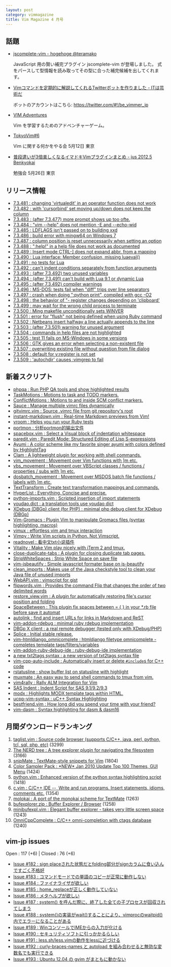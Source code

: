 ```yaml
---
layout: post
category: vimmagazine
title: Vim Magazine 4 月号
---
```


## 話題

- [jscomplete-vim - hogehoge @teramako](http://d.hatena.ne.jp/teramako/20120405/p1)

  JavaScript 用の賢い補完プラグイン jscomplete-vim が登場しました。
  式をパースして型情報を読み取ってその型に合った補完候補を出してくれます。

- [Vimコマンドを定期的に解説してくれるTwitterボットを作りました - ITは芸術だ](http://d.hatena.ne.jp/JunichiIto/20120415/1334452212)

  ボットのアカウントはこちら: <https://twitter.com/#!/be_vimmer_jp>

- [VIM Adventures](http://vim-adventures.com/)

  Vim を学習するためのアドベンチャーゲーム。

- [TokyoVim#6](http://partake.in/events/47ff0d7f-7232-4225-afcf-883a91768de7)

  Vim に関する何かをやる会 5月12日 東京

- [普段遣いが3倍楽しくなるイマドキVimプラグインまとめ - jus 2012.5 Benkyokai](http://www.jus.or.jp/benkyokai/12-05.html)

  勉強会 5月26日 東京


## リリース情報

- [7.3.481 : changing 'virtualedit' in an operator function does not work](http://code.google.com/p/vim/source/detail?r=8e21ac7f2d6e9f269b057939dda58d3a31beb894)
- [7.3.482 : with 'cursorbind' set moving up/down does not keep the column](http://code.google.com/p/vim/source/detail?r=3229335d0c4e6cd7e91e6e61d791d7dff7d3082d)
- [7.3.483 : (after 7.3.477) more prompt shows up too ofte.](http://code.google.com/p/vim/source/detail?r=19040069b8bf1818db44396a150acb54f47c3a96)
- [7.3.484 : "vim --help" does not mention -E and --echo-wid](http://code.google.com/p/vim/source/detail?r=00fa605e7d7ba7d522c627a93de6e2f5017d2884)
- [7.3.485 : LDFLAGS isn't passed on to building xxd](http://code.google.com/p/vim/source/detail?r=94374e0b6267d8983a73a22166888c2282ee793d)
- [7.3.486 : build error with mingw64 on Windows 7](http://code.google.com/p/vim/source/detail?r=08a37c57af479b54fa327bedc0ef31c42dd96f63)
- [7.3.487 : column position is reset unnecessarily when setting an option](http://code.google.com/p/vim/source/detail?r=21219ffc97903684349f1fcc843eb61838877874)
- [7.3.488 : ":help!" in a help file does not work as documented](http://code.google.com/p/vim/source/detail?r=8691bdcdbf66733c7ec1ef8161da1d4ef49dce66)
- [7.3.489 : Insert mode CTRL-\] does not expand abbr. from a mapping](http://code.google.com/p/vim/source/detail?r=c1a6e1745cb521f863e63670e6c22c1c682ab4b1)
- [7.3.490 : Lua interface: Member confusion, missing luaeval()](http://code.google.com/p/vim/source/detail?r=b067b8b81be9c2839df75824da2e88da24b07b54)
- [7.3.491 : no tests for Lua](http://code.google.com/p/vim/source/detail?r=e070b34fe35e6e8c40ec31a08196dd81353db4e5)
- [7.3.492 : can't indent conditions separately from function arguments](http://code.google.com/p/vim/source/detail?r=214c7ec1c8f995664d5684da8cbeaaa86850468f)
- [7.3.493 : (after 7.3.492) two unused variables](http://code.google.com/p/vim/source/detail?r=bf5960ec253293b7240f59a7682f2e862dacd205)
- [7.3.494 : (after 7.3.491) can't build with Lua 9.1 or dynamic Lua](http://code.google.com/p/vim/source/detail?r=5240610f277823478983e3f04abfbed4e85141cf)
- [7.3.495 : (after 7.3.492) compiler warnings](http://code.google.com/p/vim/source/detail?r=27f6a22ff88eea07f24163fe470b7335f3c1b32b)
- [7.3.496 : MS-DOS: tests fail when "diff" trips over line separators](http://code.google.com/p/vim/source/detail?r=3daba355b0c15ef66a9d2810ae7c7cc534dccf62)
- [7.3.497 : crash when doing ":python print", compiled with gcc -O2](http://code.google.com/p/vim/source/detail?r=e34c620007be9fd805556c43fe848de521f3b64c)
- [7.3.498 : the behavior of "- register changes depending on 'clipboard'](http://code.google.com/p/vim/source/detail?r=b1a42d2522fb4ff627a0c381e994e2a598f7bbbb)
- [7.3.499 : may wait for the wrong child process to terminate](http://code.google.com/p/vim/source/detail?r=4a2cb025b6417b00f2ced076eb79739e03acd7d4)
- [7.3.500 : Ming makefile unconditionally sets WINVER](http://code.google.com/p/vim/source/detail?r=b36640b2f671c006fe26b573fd42347227efbfa8)
- [7.3.501 : error for "flush" not being defined when using Ruby command](http://code.google.com/p/vim/source/detail?r=d7b335626ddc7a61667cb3e23ecadfe399b676fb)
- [7.3.502 : Netbeans insert halfway a line actually appends to the line](http://code.google.com/p/vim/source/detail?r=1d1cce57421c78884cff2d3234d3759bc858d6fb)
- [7.3.503 : (after 7.3.501) warning for unused argument](http://code.google.com/p/vim/source/detail?r=65d036fd449e488303e78d2c6679a736551c39a6)
- [7.3.504 : commands in help files are not highlighted](http://code.google.com/p/vim/source/detail?r=17bfcb054cb770ac685acaa349165f210bdd36ca)
- [7.3.505 : test 11 fails on MS-Windows in some versions](http://code.google.com/p/vim/source/detail?r=fe7bf24804e195209bef4cd008f0bac7eec7fc60)
- [7.3.506 : GTK gives an error when selecting a non-existent file](http://code.google.com/p/vim/source/detail?r=982f84487daf102f1203977a09f2c6c76d1ed3d5)
- [7.3.507 : overwriting existing file without question from file dialog](http://code.google.com/p/vim/source/detail?r=f9a865d97614940f817b76642282d966781296e5)
- [7.3.508 : default for v:register is not set](http://code.google.com/p/vim/source/detail?r=2722f11ddc998ac7c578c68c0248b58468179418)
- [7.3.509 : 'autochdir' causes :vimgrep to fail](http://code.google.com/p/vim/source/detail?r=8101253704f6504bed3f0209e9a6fcae3966c6e7)

## 新着スクリプト

- [phpqa : Run PHP QA tools and show highlighted results](http://www.vim.org/scripts/script.php?script_id=3980)
- [TaskMotions : Motions to task and TODO markers.](http://www.vim.org/scripts/script.php?script_id=3990)
- [ConflictMotions : Motions to and inside SCM conflict markers.](http://www.vim.org/scripts/script.php?script_id=3991)
- [Sauce : Manage multiple vimrc files dynamically](http://www.vim.org/scripts/script.php?script_id=3992)
- [gitvimrc.vim : Source .vimrc file from git repository's root](http://www.vim.org/scripts/script.php?script_id=3993)
- [instant-markdown.vim : Real-time Markdown previews from Vim!](http://www.vim.org/scripts/script.php?script_id=3994)
- [vroom : Helps you run your Ruby tests](http://www.vim.org/scripts/script.php?script_id=3995)
- [portmon : 分析portmon的输出文件](http://www.vim.org/scripts/script.php?script_id=3996)
- [spacebox.vim : Select a Visual block of indentation whitespace](http://www.vim.org/scripts/script.php?script_id=3997)
- [paredit.vim : Paredit Mode: Structured Editing of Lisp S-expressions](http://www.vim.org/scripts/script.php?script_id=3998)
- [Ayumi : A color scheme like my favorite singer ayumi with colors defined by HighlightTag](http://www.vim.org/scripts/script.php?script_id=3999)
- [Clam : A lightweight plugin for working with shell commands.](http://www.vim.org/scripts/script.php?script_id=4000)
- [vim\_movement : Movement over Vim functions with \]m etc. ](http://www.vim.org/scripts/script.php?script_id=4002)
- [vbs\_movement : Movement over VBScript classes / functions / properties / subs with \]m etc. ](http://www.vim.org/scripts/script.php?script_id=4003)
- [dosbatch\_movement : Movement over MSDOS batch file functions / labels with \]m etc. ](http://www.vim.org/scripts/script.php?script_id=4004)
- [TextTransform : Create text transformation mappings and commands.](http://www.vim.org/scripts/script.php?script_id=4005)
- [HyperList : Everything. Concise and precise.](http://www.vim.org/scripts/script.php?script_id=4006)
- [python-imports.vim : Scripted insertion of import statements](http://www.vim.org/scripts/script.php?script_id=4007)
- [youdao.dict : a translation tools use youdao dict](http://www.vim.org/scripts/script.php?script_id=4008)
- [XDebug (DBGp) client (for PHP) : minimal php debug client for XDebug (DBGp)](http://www.vim.org/scripts/script.php?script_id=4009)
- [Vim-Gromacs : Plugin Vim to manipulate Gromacs files (syntax highlighting, macros)](http://www.vim.org/scripts/script.php?script_id=4010)
- [vimux : effortless vim and tmux interaction](http://www.vim.org/scripts/script.php?script_id=4011)
- [Vimpy : Write Vim scripts in Python. Not Vimscript.](http://www.vim.org/scripts/script.php?script_id=4012)
- [readnovel : 看中文txt小说插件](http://www.vim.org/scripts/script.php?script_id=4013)
- [Vitality : Make Vim play nicely with iTerm 2 and tmux.](http://www.vim.org/scripts/script.php?script_id=4014)
- [close-duplicate-tabs : A plugin for closing duplicate tab pages.](http://www.vim.org/scripts/script.php?script_id=4015)
- [StripWhiteSpaces : Strip White Space on save file](http://www.vim.org/scripts/script.php?script_id=4016)
- [vim-jsbeautify : Simple javascript formater base on js-beautify](http://www.vim.org/scripts/script.php?script_id=4017)
- [clean\_imports : Makes use of the Java checkstyle tool to clean your Java file of unused imports](http://www.vim.org/scripts/script.php?script_id=4018)
- [WebAPI.vim : vimscript for gist](http://www.vim.org/scripts/script.php?script_id=4019)
- [flipwords.vim : Provides the command Flip that changes the order of two delimited words](http://www.vim.org/scripts/script.php?script_id=4020)
- [restore\_view.vim : A plugin for automatically restoring file's cursor position and folding](http://www.vim.org/scripts/script.php?script_id=4021)
- [SpaceBetween : This plugin fix spaces between = { } in your \*.rb file before save it automat](http://www.vim.org/scripts/script.php?script_id=4022)
- [autolink : find and insert URLs for links in Markdown and ReST](http://www.vim.org/scripts/script.php?script_id=4023)
- [vim-addon-rdebug : minimal ruby rdebug implementation](http://www.vim.org/scripts/script.php?script_id=4024)
- [DBGp X client : a real remote debugger (tested only with XDebug/PHP)](http://www.vim.org/scripts/script.php?script_id=4025)
- [Splice : Initial stable release.](http://www.vim.org/scripts/script.php?script_id=4026)
- [vim-htmldjango\_omnicomplete : htmldjango filetype omnicomplete - completes template tags/filters/variables ](http://www.vim.org/scripts/script.php?script_id=4027)
- [vim-addon-ruby-debug-ide : ruby-debug-ide implementation](http://www.vim.org/scripts/script.php?script_id=4028)
- [a new txt2tags syntax : a new version of txt2tags syntax file](http://www.vim.org/scripts/script.php?script_id=4029)
- [vim-cpp-auto-include : Automatically insert or delete `#include`s for C++ code](http://www.vim.org/scripts/script.php?script_id=4030)
- [rstatusline : show buffer list on statusline with highlight](http://www.vim.org/scripts/script.php?script_id=4031)
- [muxmate : An easy way to send shell commands to tmux from vim.](http://www.vim.org/scripts/script.php?script_id=4032)
- [vim4rally : Rally ALM Integration for Vim](http://www.vim.org/scripts/script.php?script_id=4033)
- [SAS Indent : Indent Script for SAS 9.1/9.2/9.3](http://www.vim.org/scripts/script.php?script_id=4034)
- [modx : Highlights MODX template tags within HTML.](http://www.vim.org/scripts/script.php?script_id=4035)
- [ucpp-vim-syntax : uC++ Syntax Highlighting](http://www.vim.org/scripts/script.php?script_id=4036)
- [bestfriend.vim : How long did you spend your time with your friend?](http://www.vim.org/scripts/script.php?script_id=4037)
- [vim-dasm : Syntax highlighting for dasm & dasm16](http://www.vim.org/scripts/script.php?script_id=4038)

## 月間ダウンロードランキング

1. [taglist.vim : Source code browser (supports C/C++, java, perl, python, tcl, sql, php, etc)](http://www.vim.org/scripts/script.php?script_id=273) (3299)
2. [The NERD tree : A tree explorer plugin for navigating the filesystem](http://www.vim.org/scripts/script.php?script_id=1658) (3166)
3. [snipMate : TextMate-style snippets for Vim](http://www.vim.org/scripts/script.php?script_id=2540) (1804)
4. [Color Sampler Pack : \*NEW\* Jan 2010 Update Top 100 Themes, GUI Menu](http://www.vim.org/scripts/script.php?script_id=625) (1424)
5. [python.vim : Enhanced version of the python syntax highlighting script](http://www.vim.org/scripts/script.php?script_id=790) (1418)
6. [c.vim : C/C++ IDE --  Write and run programs. Insert statements, idioms, comments etc.](http://www.vim.org/scripts/script.php?script_id=213) (1354)
7. [molokai : A port of the monokai scheme for TextMate](http://www.vim.org/scripts/script.php?script_id=2340) (1263)
8. [bufexplorer.zip : Buffer Explorer / Browser](http://www.vim.org/scripts/script.php?script_id=42) (1258)
9. [minibufexpl.vim : Elegant buffer explorer - takes very little screen space](http://www.vim.org/scripts/script.php?script_id=159) (1243)
10. [OmniCppComplete : C/C++ omni-completion with ctags database](http://www.vim.org/scripts/script.php?script_id=1520) (1240)

## vim-jp issues

Open : 117 (+6) | Closed : 76 (+6)

- [Issue #182 : sign placeされた状態だとfolding部分がsignカラムに食い込んですごく不格好](https://github.com/vim-jp/issues/issues/182)
- [Issue #183 : コマンドモードでの単語のコピーが正常に動作しない](https://github.com/vim-jp/issues/issues/183)
- [Issue #184 : ファイナライザが欲しい](https://github.com/vim-jp/issues/issues/184)
- [Issue #185 : home\_replaceが正しく動作していない](https://github.com/vim-jp/issues/issues/185)
- [Issue #186 : メタヘルプが欲しい](https://github.com/vim-jp/issues/issues/186)
- [Issue #187 : system() を呼んだ際に、終了した全ての子プロセスが回収されてしまう](https://github.com/vim-jp/issues/issues/187)
- [Issue #188 : system()の実装がwait()することにより、vimprocのwaitpid()内でエラーになることがある](https://github.com/vim-jp/issues/issues/188)
- [Issue #189 : WinコンソールでIMEからの入力が化ける](https://github.com/vim-jp/issues/issues/189)
- [Issue #190 : セキュリティソフトに引っかかるらしい](https://github.com/vim-jp/issues/issues/190)
- [Issue #191 : less.sh/less.vimの動作をlessに近づける](https://github.com/vim-jp/issues/issues/191)
- [Issue #192 : curly-braces-names と autoload を組み合わせると無効な変数名でも実行できる](https://github.com/vim-jp/issues/issues/192)
- [Issue #193 : Ubuntu 12.04 の gvim がまともに動かない](https://github.com/vim-jp/issues/issues/193)


